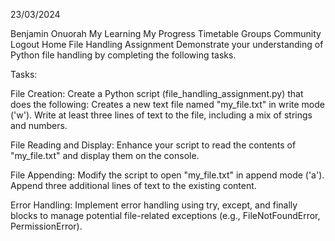 23/03/2024

Benjamin Onuorah
My Learning
My Progress
Timetable
Groups
Community
Logout
Home
File Handling Assignment
Demonstrate your understanding of Python file handling by completing the following tasks.

Tasks:

File Creation:
Create a Python script (file_handling_assignment.py) that does the following:
Creates a new text file named "my_file.txt" in write mode ('w').
Write at least three lines of text to the file, including a mix of strings and numbers.


File Reading and Display:
Enhance your script to read the contents of "my_file.txt" and display them on the console.


File Appending:
Modify the script to open "my_file.txt" in append mode ('a').
Append three additional lines of text to the existing content.


Error Handling:
Implement error handling using try, except, and finally blocks to manage potential file-related exceptions (e.g., FileNotFoundError, PermissionError).
